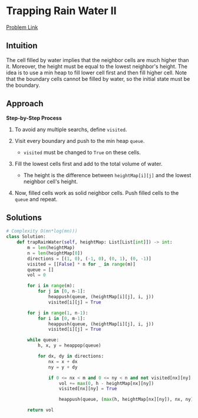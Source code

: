 **Trapping Rain Water II**
=
[Problem Link](https://leetcode.com/problems/tuple-with-same-product/description)

## Intuition
The cell filled by water implies that the neighbor cells are much higher than it. Moreover, the height must be 
equal to the lowest neighbor's height. The idea is to use a min heap to fill lower cell first and then fill 
higher cell. Note that the boundary cells cannot be filled by water, so the initial state must be the boundary.

## Approach
**Step-by-Step Process**

1. To avoid any multiple searchs, define `visited`.

2. Visit every boundary and push to the min heap `queue`.
    - `visited` must be changed to `True` on these cells.

3. Fill the lowest cells first and add to the total volume of water.
    - The height is the difference between `heightMap[i][j]` and the lowest neighbor cell's height.
  
4. Now, filled cells work as solid neighbor cells. Push filled cells to the `queue` and repeat.
  
## Solutions
```python
# Complexity O(mn*log(mn)))
class Solution:
    def trapRainWater(self, heightMap: List[List[int]]) -> int:
        m = len(heightMap)
        n = len(heightMap[0])
        directions = [(1, 0), (-1, 0), (0, 1), (0, -1)]
        visited = [[False] * n for _ in range(m)]
        queue = []
        vol = 0

        for i in range(m):
            for j in [0, n-1]:
                heappush(queue, (heightMap[i][j], i, j))
                visited[i][j] = True

        for j in range(1, n-1):
            for i in [0, m-1]:
                heappush(queue, (heightMap[i][j], i, j))
                visited[i][j] = True

        while queue:
            h, x, y = heappop(queue)

            for dx, dy in directions:
                nx = x + dx
                ny = y + dy

                if 0 <= nx < m and 0 <= ny < n and not visited[nx][ny]:
                    vol += max(0, h - heightMap[nx][ny])
                    visited[nx][ny] = True

                    heappush(queue, (max(h, heightMap[nx][ny]), nx, ny))

        return vol
```
